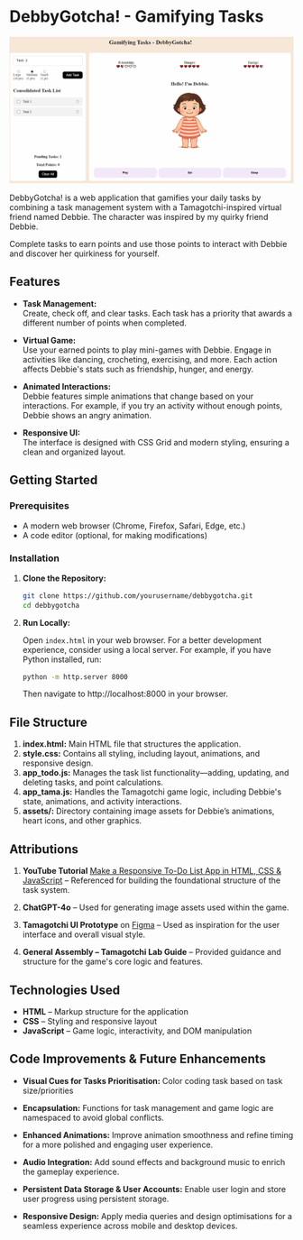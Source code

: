 # DebbyGotcha! - Gamifying Tasks

![screenshot of the web application DebbyGotcha!](./assets/screenshot.png)

DebbyGotcha! is a web application that gamifies your daily tasks by combining a task management system with a Tamagotchi-inspired virtual friend named Debbie. The character was inspired by my quirky friend Debbie.

Complete tasks to earn points and use those points to interact with Debbie and discover her quirkiness for yourself.

## Features

- **Task Management:**  
  Create, check off, and clear tasks. Each task has a priority that awards a different number of points when completed.

- **Virtual Game:**  
  Use your earned points to play mini-games with Debbie. Engage in activities like dancing, crocheting, exercising, and more. Each action affects Debbie's stats such as friendship, hunger, and energy.

- **Animated Interactions:**  
  Debbie features simple animations that change based on your interactions. For example, if you try an activity without enough points, Debbie shows an angry animation.

- **Responsive UI:**  
  The interface is designed with CSS Grid and modern styling, ensuring a clean and organized layout.

## Getting Started

### Prerequisites

- A modern web browser (Chrome, Firefox, Safari, Edge, etc.)
- A code editor (optional, for making modifications)

### Installation

1. **Clone the Repository:**

   ```bash
   git clone https://github.com/yourusername/debbygotcha.git
   cd debbygotcha
   ```

2. **Run Locally:**

   Open `index.html` in your web browser. For a better development experience, consider using a local server. For example, if you have Python installed, run:

   ```bash
   python -m http.server 8000
   ```

   Then navigate to http://localhost:8000 in your browser.

## File Structure

1. **index.html:**
   Main HTML file that structures the application.
2. **style.css:**
   Contains all styling, including layout, animations, and responsive design.
3. **app_todo.js:**
   Manages the task list functionality—adding, updating, and deleting tasks, and point calculations.
4. **app_tama.js:**
   Handles the Tamagotchi game logic, including Debbie's state, animations, and activity interactions.
5. **assets/:**
   Directory containing image assets for Debbie’s animations, heart icons, and other graphics.

## Attributions

1. **YouTube Tutorial** [Make a Responsive To-Do List App in HTML, CSS & JavaScript](https://www.youtube.com/watch?v=9Wi2a5_3umU) – Referenced for building the foundational structure of the task system.

2. **ChatGPT-4o** –
   Used for generating image assets used within the game.

3. **Tamagotchi UI Prototype** on [Figma](https://www.figma.com/community/file/948878461090991148/tamagotchi-concept) –
   Used as inspiration for the user interface and overall visual style.

4. **General Assembly – Tamagotchi Lab Guide** – Provided guidance and structure for the game's core logic and features.

## Technologies Used

- **HTML** – Markup structure for the application
- **CSS** – Styling and responsive layout
- **JavaScript** – Game logic, interactivity, and DOM manipulation

## Code Improvements & Future Enhancements

- **Visual Cues for Tasks Prioritisation:**
  Color coding task based on task size/priorities

- **Encapsulation:**
  Functions for task management and game logic are namespaced to avoid global conflicts.

- **Enhanced Animations:**
  Improve animation smoothness and refine timing for a more polished and engaging user experience.

- **Audio Integration:**
  Add sound effects and background music to enrich the gameplay experience.

- **Persistent Data Storage & User Accounts:**
  Enable user login and store user progress using persistent storage.

- **Responsive Design:**
  Apply media queries and design optimisations for a seamless experience across mobile and desktop devices.

